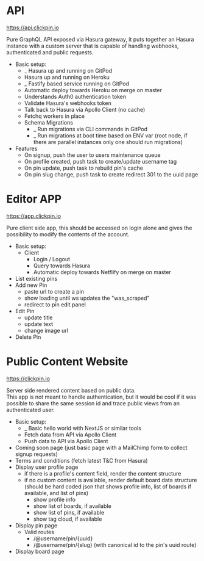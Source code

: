 # API
https://api.clickpin.io

Pure GraphQL API exposed via Hasura gateway, it puts together an Hasura instance with
a custom server that is capable of handling webhooks, authenticated and public requests.

- Basic setup:
  - _ Hasura up and running on GitPod
  - Hasura up and running on Heroku
  - _ Fastify based service running on GitPod
  - Automatic deploy towards Heroku on merge on master
  - Understands Auth0 authentication token
  - Validate Hasura's webhooks token
  - Talk back to Hasura via Apollo Client (no cache)
  - Fetchq workers in place
  - Schema Migrations
    - _ Run migrations via CLI commands in GitPod
    - _ Run migrations at boot time based on ENV var 
      (root node, if there are parallel instances only one should run migrations)
- Features
  - On signup, push the user to users maintenance queue
  - On profile created, push task to create/update username tag
  - On pin update, push task to rebuild pin's cache
  - On pin slug change, push task to create redirect 301 to the uuid page

# Editor APP
https://app.clickpin.io

Pure client side app, this should be accessed on login alone and gives
the possibility to modify the contents of the account.

- Basic setup:
  - Client
    - Login / Logout
    - Query towards Hasura
    - Automatic deploy towards Netflify on merge on master
- List existing pins
- Add new Pin
  - paste url to create a pin
  - show loading until ws updates the "was_scraped"
  - redirect to pin edit panel
- Edit Pin
  - update title
  - update text
  - change image url
- Delete Pin



# Public Content Website
https://clickpin.io

Server side rendered content based on public data.  
This app is not meant to handle authentication, but it would be cool
if it was possible to share the same session id and trace public
views from an authenticated user.

- Basic setup:
  - _ Basic hello world with NextJS or similar tools
  - Fetch data from API via Apollo Client
  - Push data to API via Apollo Client
- Coming soon page
  (just basic page with a MailChimp form to collect signup requests)
- Terms and conditions
  (fetch latest T&C from Hasura)
- Display user profile page
  - if there is a profile's content field, render the content structure
  - if no custom content is available, render default board data structure
    (should be hard coded json that shows profile info, list of boards if available, and list of pins)
    - show profile info
    - show list of boards, if available
    - show list of pins, if available
    - show tag cloud, if available
- Display pin page
  - Valid routes
    - /@username/pin/{uuid}
    - /@username/pin/{slug}
      (with canonical id to the pin's uuid route)
- Display board page

